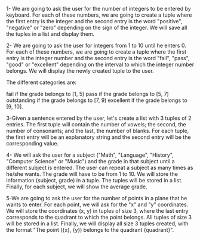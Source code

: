 1- We are going to ask the user for the number of integers to be entered by keyboard. For each of these numbers, we are going 
to create a tuple where the first entry is the integer and the second entry is the word "positive", "negative" or "zero"
depending on the sign of the integer. We will save all the tuples in a list and display them.

2- We are going to ask the user for integers from 1 to 10 until he enters 0. 
For each of these numbers, we are going to create a tuple where the first entry is the integer number and the second entry 
is the word "fail", "pass", "good" or "excellent" depending on the interval to which the integer number belongs. We will 
display the newly created tuple to the user.

The different categories are:

fail if the grade belongs to [1, 5)
pass if the grade belongs to [5, 7)
outstanding if the grade belongs to [7, 9)
excellent if the grade belongs to [9, 10].

3-Given a sentence entered by the user, let's create a list with 3 tuples of 2 entries. The first tuple will contain the number of vowels; 
the second, the number of consonants; and the last, the number of blanks. For each tuple, the first entry will be an explanatory string 
and the second entry will be the corresponding value.

4- We will ask the user for a subject ("Math", "Language", "History", "Computer Science" or "Music") and the grade in that subject until a
 different subject is entered. The user can repeat a subject as many times as he/she wants. The grade will have to be from 1 to 10. We will 
store the information (subject, grade) in a tuple. The tuples will be stored in a list. Finally, for each subject, we will show the average grade.


5-We are going to ask the user for the number of points in a plane that he wants to enter. For each point, we will ask for the "x" and "y" coordinates.
We will store the coordinates (x, y) in tuples of size 3, where the last entry corresponds to the quadrant to which the point belongs. 
All tuples of size 3 will be stored in a list. Finally, we will display all size 3 tuples created, with the format "The point ({x}, {y}) belongs to the quadrant {quadrant}".


